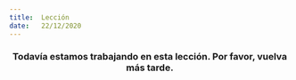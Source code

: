```yaml
---
title:  Lección
date:   22/12/2020
---
```


### <center>Todavía estamos trabajando en esta lección. Por favor, vuelva más tarde.</center>